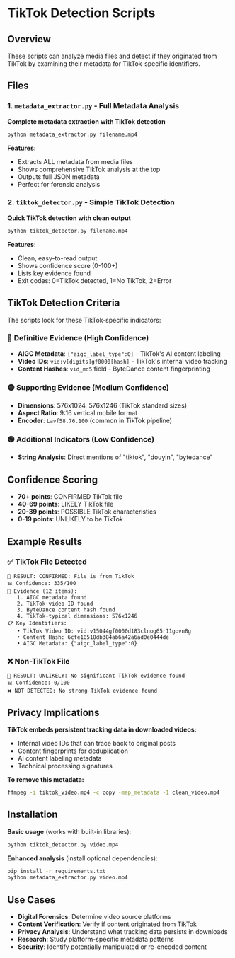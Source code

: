 # TikTok Detection Scripts

## Overview

These scripts can analyze media files and detect if they originated from TikTok by examining their metadata for TikTok-specific identifiers.

## Files

### 1. `metadata_extractor.py` - Full Metadata Analysis
**Complete metadata extraction with TikTok detection**

```bash
python metadata_extractor.py filename.mp4
```

**Features:**
- Extracts ALL metadata from media files
- Shows comprehensive TikTok analysis at the top
- Outputs full JSON metadata
- Perfect for forensic analysis

### 2. `tiktok_detector.py` - Simple TikTok Detection
**Quick TikTok detection with clean output**

```bash
python tiktok_detector.py filename.mp4
```

**Features:**
- Clean, easy-to-read output
- Shows confidence score (0-100+)
- Lists key evidence found
- Exit codes: 0=TikTok detected, 1=No TikTok, 2=Error

## TikTok Detection Criteria

The scripts look for these TikTok-specific indicators:

### 🔴 **Definitive Evidence (High Confidence)**
- **AIGC Metadata**: `{"aigc_label_type":0}` - TikTok's AI content labeling
- **Video IDs**: `vid:v[digits]gf0000[hash]` - TikTok's internal video tracking
- **Content Hashes**: `vid_md5` field - ByteDance content fingerprinting

### 🟡 **Supporting Evidence (Medium Confidence)**
- **Dimensions**: 576x1024, 576x1246 (TikTok standard sizes)
- **Aspect Ratio**: 9:16 vertical mobile format
- **Encoder**: `Lavf58.76.100` (common in TikTok pipeline)

### 🟢 **Additional Indicators (Low Confidence)**
- **String Analysis**: Direct mentions of "tiktok", "douyin", "bytedance"

## Confidence Scoring

- **70+ points**: CONFIRMED TikTok file
- **40-69 points**: LIKELY TikTok file  
- **20-39 points**: POSSIBLE TikTok characteristics
- **0-19 points**: UNLIKELY to be TikTok

## Example Results

### ✅ TikTok File Detected
```
🎯 RESULT: CONFIRMED: File is from TikTok
📊 Confidence: 335/100
🔎 Evidence (12 items):
   1. AIGC metadata found
   2. TikTok video ID found
   3. ByteDance content hash found
   4. TikTok-typical dimensions: 576x1246
📋 Key Identifiers:
   • TikTok Video ID: vid:v15044gf0000d183clnog65r11govn8g
   • Content Hash: 6cfe10518db384ab6a42a6ad0e0444de
   • AIGC Metadata: {"aigc_label_type":0}
```

### ❌ Non-TikTok File
```
🎯 RESULT: UNLIKELY: No significant TikTok evidence found
📊 Confidence: 0/100
❌ NOT DETECTED: No strong TikTok evidence found
```

## Privacy Implications

**TikTok embeds persistent tracking data in downloaded videos:**
- Internal video IDs that can trace back to original posts
- Content fingerprints for deduplication
- AI content labeling metadata
- Technical processing signatures

**To remove this metadata:**
```bash
ffmpeg -i tiktok_video.mp4 -c copy -map_metadata -1 clean_video.mp4
```

## Installation

**Basic usage** (works with built-in libraries):
```bash
python tiktok_detector.py video.mp4
```

**Enhanced analysis** (install optional dependencies):
```bash
pip install -r requirements.txt
python metadata_extractor.py video.mp4
```

## Use Cases

- **Digital Forensics**: Determine video source platforms
- **Content Verification**: Verify if content originated from TikTok
- **Privacy Analysis**: Understand what tracking data persists in downloads
- **Research**: Study platform-specific metadata patterns
- **Security**: Identify potentially manipulated or re-encoded content
